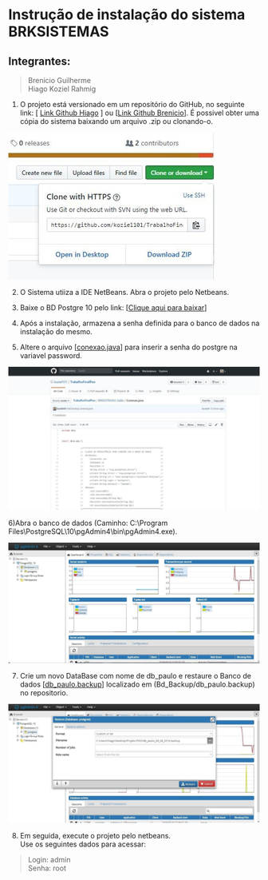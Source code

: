 # Instrução de instalação do sistema BRKSISTEMAS

## Integrantes: <br/>
>Brenicio Guilherme <br/>
>Hiago Koziel Rahmig <br/>

1) O projeto está versionado em um repositório do GitHub, no seguinte link:  [ [Link Github Hiago](https://github.com/koziel101/TrabalhoFinalPoo) ] ou [[Link Github Brenicio](https://github.com/brenicio/TrabalhoFinalPoo.git)]. É possivel obter uma cópia do sistema baixando um arquivo .zip ou clonando-o.

![](images/brkimage1.jpg)

2) O Sistema utiiza a IDE NetBeans. Abra o projeto pelo Netbeans.

3) Baixe o BD Postgre 10 pelo link: [[Clique aqui para baixar](https://www.postgresql.org/download/)]

4) Após a instalação, armazena a senha definida para o banco de dados na instalação do mesmo.

5) Altere o arquivo [[conexao.java](/BD_Backup/conexao.java)] para inserir a senha do postgre na variavel password.

![](/images/brkimage2.jpg)

6)Abra o banco de dados (Caminho: C:\Program Files\PostgreSQL\10\pgAdmin4\bin\pgAdmin4.exe).

![](/images/brkimage3.jpg)

7) Crie um novo DataBase com nome de db_paulo e restaure o Banco de dados [[db_paulo.backup](/Bd_Backup/db_paulo.backup)] localizado em (Bd_Backup/db_paulo.backup) no repositorio.

![](/images/brkimage4.jpg)

8) Em seguida, execute o projeto pelo netbeans. <br/>
Use os seguintes dados para acessar:

>Login: admin <br/>
>Senha: root
